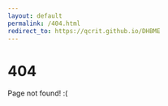 ```yaml
---
layout: default
permalink: /404.html
redirect_to: https://qcrit.github.io/DHBME
---
```


# 404

Page not found! :(
